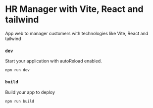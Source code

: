 # HR Manager with Vite, React and tailwind

App web to manager customers with technologies like Vite, React and tailwind

### `dev`

Start your application with autoReload enabled.

```
npm run dev
```

### `build`

Build your app to deploy 

```
npm run build
```